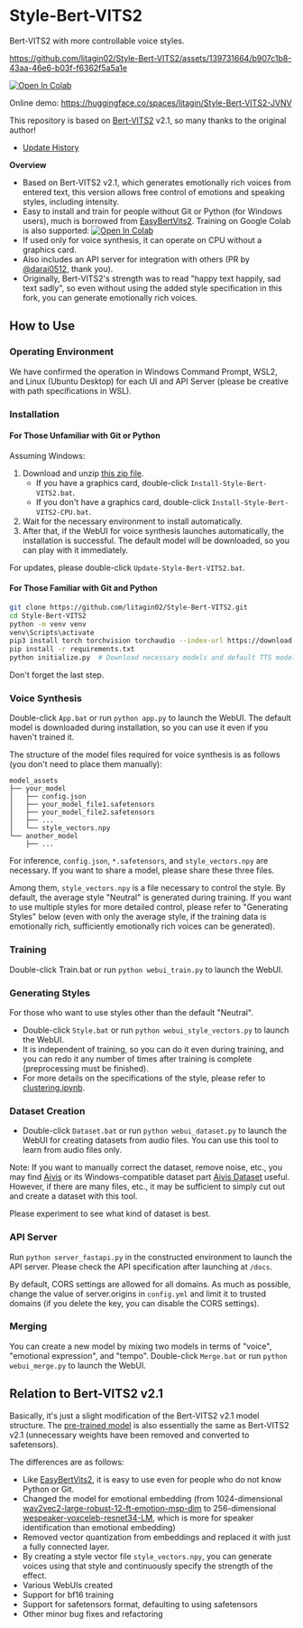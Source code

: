 # Style-Bert-VITS2

Bert-VITS2 with more controllable voice styles.

https://github.com/litagin02/Style-Bert-VITS2/assets/139731664/b907c1b8-43aa-46e6-b03f-f6362f5a5a1e

[![Open In Colab](https://colab.research.google.com/assets/colab-badge.svg)](http://colab.research.google.com/github/litagin02/Style-Bert-VITS2/blob/master/colab.ipynb)

Online demo: https://huggingface.co/spaces/litagin/Style-Bert-VITS2-JVNV

This repository is based on [Bert-VITS2](https://github.com/fishaudio/Bert-VITS2) v2.1, so many thanks to the original author!

- [Update History](docs/CHANGELOG.md)

**Overview**

- Based on Bert-VITS2 v2.1, which generates emotionally rich voices from entered text, this version allows free control of emotions and speaking styles, including intensity.
- Easy to install and train for people without Git or Python (for Windows users), much is borrowed from [EasyBertVits2](https://github.com/Zuntan03/EasyBertVits2/). Training on Google Colab is also supported: [![Open In Colab](https://colab.research.google.com/assets/colab-badge.svg)](http://colab.research.google.com/github/litagin02/Style-Bert-VITS2/blob/master/colab.ipynb)
- If used only for voice synthesis, it can operate on CPU without a graphics card.
- Also includes an API server for integration with others (PR by [@darai0512](https://github.com/darai0512), thank you).
- Originally, Bert-VITS2's strength was to read "happy text happily, sad text sadly", so even without using the added style specification in this fork, you can generate emotionally rich voices.


## How to Use

<!-- For more details, please refer to [here](docs/tutorial.md). -->

### Operating Environment

We have confirmed the operation in Windows Command Prompt, WSL2, and Linux (Ubuntu Desktop) for each UI and API Server (please be creative with path specifications in WSL).

### Installation

#### For Those Unfamiliar with Git or Python

Assuming Windows:

1. Download and unzip [this zip file](https://github.com/litagin02/Style-Bert-VITS2/releases/download/1.3/Style-Bert-VITS2.zip).
   - If you have a graphics card, double-click `Install-Style-Bert-VITS2.bat`.
   - If you don't have a graphics card, double-click `Install-Style-Bert-VITS2-CPU.bat`.
2. Wait for the necessary environment to install automatically.
3. After that, if the WebUI for voice synthesis launches automatically, the installation is successful. The default model will be downloaded, so you can play with it immediately.

For updates, please double-click `Update-Style-Bert-VITS2.bat`.

#### For Those Familiar with Git and Python

```bash
git clone https://github.com/litagin02/Style-Bert-VITS2.git
cd Style-Bert-VITS2
python -m venv venv
venv\Scripts\activate
pip3 install torch torchvision torchaudio --index-url https://download.pytorch.org/whl/cu118
pip install -r requirements.txt
python initialize.py  # Download necessary models and default TTS model
```
Don't forget the last step.

### Voice Synthesis
Double-click `App.bat` or run `python app.py` to launch the WebUI. The default model is downloaded during installation, so you can use it even if you haven't trained it.

The structure of the model files required for voice synthesis is as follows (you don't need to place them manually):

```
model_assets
├── your_model
│   ├── config.json
│   ├── your_model_file1.safetensors
│   ├── your_model_file2.safetensors
│   ├── ...
│   └── style_vectors.npy
└── another_model
    ├── ...
```

For inference, `config.json`, `*.safetensors`, and `style_vectors.npy` are necessary. If you want to share a model, please share these three files.

Among them, `style_vectors.npy` is a file necessary to control the style. By default, the average style "Neutral" is generated during training.
If you want to use multiple styles for more detailed control, please refer to "Generating Styles" below (even with only the average style, if the training data is emotionally rich, sufficiently emotionally rich voices can be generated).

### Training

Double-click Train.bat or run `python webui_train.py` to launch the WebUI.

### Generating Styles
For those who want to use styles other than the default "Neutral".

- Double-click `Style.bat` or run `python webui_style_vectors.py` to launch the WebUI.
- It is independent of training, so you can do it even during training, and you can redo it any number of times after training is complete (preprocessing must be finished).
- For more details on the specifications of the style, please refer to [clustering.ipynb](../clustering.ipynb).

### Dataset Creation

- Double-click `Dataset.bat` or run `python webui_dataset.py` to launch the WebUI for creating datasets from audio files. You can use this tool to learn from audio files only.

Note: If you want to manually correct the dataset, remove noise, etc., you may find [Aivis](https://github.com/tsukumijima/Aivis) or its Windows-compatible dataset part [Aivis Dataset](https://github.com/litagin02/Aivis-Dataset) useful. However, if there are many files, etc., it may be sufficient to simply cut out and create a dataset with this tool.

Please experiment to see what kind of dataset is best.

### API Server
Run `python server_fastapi.py` in the constructed environment to launch the API server.
Please check the API specification after launching at `/docs`.

By default, CORS settings are allowed for all domains.
As much as possible, change the value of server.origins in `config.yml` and limit it to trusted domains (if you delete the key, you can disable the CORS settings).

### Merging
You can create a new model by mixing two models in terms of "voice", "emotional expression", and "tempo".
Double-click `Merge.bat` or run `python webui_merge.py` to launch the WebUI.

## Relation to Bert-VITS2 v2.1
Basically, it's just a slight modification of the Bert-VITS2 v2.1 model structure. The [pre-trained model](https://huggingface.co/litagin/Style-Bert-VITS2-1.0-base) is also essentially the same as Bert-VITS2 v2.1 (unnecessary weights have been removed and converted to safetensors).

The differences are as follows:

- Like [EasyBertVits2](https://github.com/Zuntan03/EasyBertVits2), it is easy to use even for people who do not know Python or Git.
- Changed the model for emotional embedding (from 1024-dimensional [wav2vec2-large-robust-12-ft-emotion-msp-dim](https://huggingface.co/audeering/wav2vec2-large-robust-12-ft-emotion-msp-dim) to 256-dimensional [wespeaker-voxceleb-resnet34-LM](https://huggingface.co/pyannote/wespeaker-voxceleb-resnet34-LM), which is more for speaker identification than emotional embedding)
- Removed vector quantization from embeddings and replaced it with just a fully connected layer.
- By creating a style vector file `style_vectors.npy`, you can generate voices using that style and continuously specify the strength of the effect.
- Various WebUIs created
- Support for bf16 training
- Support for safetensors format, defaulting to using safetensors
- Other minor bug fixes and refactoring